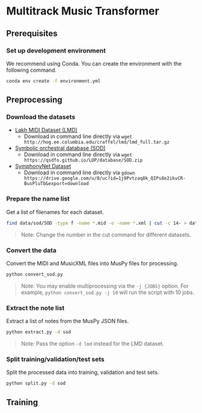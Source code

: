 # Multitrack Music Transformer

## Prerequisites

### Set up development environment

We recommend using Conda. You can create the environment with the following command.

```sh
conda env create -f environment.yml
```

## Preprocessing

### Download the datasets

- [Lakh MIDI Dataset (LMD)](https://qsdfo.github.io/LOP/database.html)
  - Download in command line directly via `wget http://hog.ee.columbia.edu/craffel/lmd/lmd_full.tar.gz`
- [Symbolic orchestral database (SOD)](https://qsdfo.github.io/LOP/database.html)
  - Download in command line directly via `wget https://qsdfo.github.io/LOP/database/SOD.zip`
- [SymphonyNet Dataset](https://symphonynet.github.io/)
  - Download in command line directly via `gdown https://drive.google.com/u/0/uc?id=1j9Pvtzaq8k_QIPs8e2ikvCR-BusPluTb&export=download`

### Prepare the name list

Get a list of filenames for each dataset.

```sh
find data/sod/SOD -type f -name *.mid -o -name *.xml | cut -c 14- > data/sod/original-names.txt
```

> Note: Change the number in the cut command for different datasets.

### Convert the data

Convert the MIDI and MusicXML files into MusPy files for processing.

```sh
python convert_sod.py
```

> Note: You may enable multiprocessing via the `-j {JOBS}` option. For example, `python convert_sod.py -j 10` will run the script with 10 jobs.

### Extract the note list

Extract a list of notes from the MusPy JSON files.

```sh
python extract.py -d sod
```

> Note: Pass the option `-d lmd` instead for the LMD dataset.

### Split training/validation/test sets

Split the processed data into training, validation and test sets.

```sh
python split.py -d sod
```

## Training
